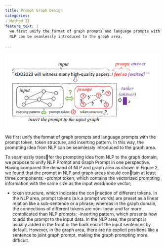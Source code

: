 ```yaml
---
title: Prompt Graph Design
categories:
- Method II
feature_text: |
  we first unify the format of graph prompts and language prompts with the prompt token, token structure, and inserting pattern. In this way, the prompting idea from 
  NLP can be seamlessly introduced to the graph area.

---
```

<div align="center">
<img src="/assets/2.png" />
</div>

We first unify the format of graph prompts and language prompts with the prompt token, token structure, and inserting pattern. In this way, the prompting idea from 
  NLP can be seamlessly introduced to the graph area.

<!-- more -->

To seamlessly transfer the prompting idea from NLP to the graph domain, we propose
to unify NLP Prompt and Graph Prompt in one perspective. Having
compared the demand of NLP and graph area as shown in Figure
2, we found that the prompt in NLP and graph areas should contain at least three components:
-prompt token, which contains
the vectorized prompting information with the same size as the
input word/node vector; 
- token structure, which indicates the connection of different tokens. In the NLP area, prompt tokens (a.k.a
prompt words) are preset as a linear relation like a sub-sentence or
a phrase; whereas in the graph domain, the connections of different
tokens are non-linear and far more complicated than NLP prompts;
-inserting pattern, which presents how to add the prompt to the
input data. In the NLP area, the prompt is usually added in the front
or the back end of the input sentences by default. However, in the
graph area, there are no explicit positions like a sentence to joint
graph prompt, making the graph prompting more difficult.
